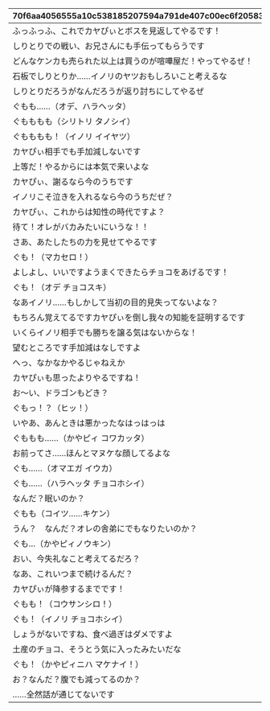 |70f6aa4056555a10c538185207594a791de407c00ec6f2058316509319662333|747833f0e96b4a2e0015fa4ccf0d09cbcd9afb75b6f4bee5795aefa6970970ab|feef63dcbd695b6b96cb97d7abc039373afc4b21b4e586e6bdd332f17004ee04|12a2c39aa16b0e858854265c71de83976ab439fc081e7528b4cf7d1c591256cc|5ec4fc9719ba9885de3db28edff82ac999a5d5563a9ff78691301262a65b8e2d|38cda93e8f9f3fe8bd8101059cb34f59f661f50a5f08a52e3ea28df901f36ec4|8507c27ffd639f1954e2580144f04184fb7d42273495713a85fd68a42714d18c|
| --- | --- | --- | --- | --- | --- | --- |
|ふっふっふ、これでカヤぴぃとボスを見返してやるです！|2|1000101|10001|vo_minigame_1004_top_1_000|vo_minigame_1004|1|
|しりとりでの戦い、お兄さんにも手伝ってもらうです|2|1000201|10002|vo_minigame_1004_top_1_003|vo_minigame_1004|1|
|どんなケンカも売られた以上は買うのが喧嘩屋だ！やってやるぜ！|1|1000301|10003|vo_minigame_1004_top_1_004|vo_minigame_1004|2|
|石板でしりとりか……イノリのヤツおもしろいこと考えるな|1|1000401|10004|vo_minigame_1004_top_1_005|vo_minigame_1004|2|
|しりとりだろうがなんだろうが返り討ちにしてやるぜ|1|1000501|10005|vo_minigame_1004_top_1_006|vo_minigame_1004|2|
|ぐもも……（オデ、ハラヘッタ）|2|1000601|10006|vo_minigame_1004_top_1_007|vo_minigame_1004|3|
|ぐもももも（シリトリ タノシイ）|2|1000701|10007|vo_minigame_1004_top_1_008|vo_minigame_1004|3|
|ぐもももも！（イノリ イイヤツ）|2|1000801|10008|vo_minigame_1004_top_1_009|vo_minigame_1004|3|
|カヤぴぃ相手でも手加減しないです|2|1000901|10009|vo_minigame_1004_top_2_010|vo_minigame_1004|1|
|上等だ！やるからには本気で来いよな|1|1000902|10009|vo_minigame_1004_top_2_011|vo_minigame_1004|2|
|カヤぴぃ、謝るなら今のうちです|2|1001001|10010|vo_minigame_1004_top_2_012|vo_minigame_1004|1|
|イノリこそ泣きを入れるなら今のうちだぜ？|1|1001002|10010|vo_minigame_1004_top_2_013|vo_minigame_1004|2|
|カヤぴぃ、これからは知性の時代ですよ？|2|1001101|10011|vo_minigame_1004_top_2_014|vo_minigame_1004|1|
|待て！オレがバカみたいにいうな！！|1|1001102|10011|vo_minigame_1004_top_2_015|vo_minigame_1004|2|
|さあ、あたしたちの力を見せてやるです|1|1001201|10012|vo_minigame_1004_top_2_016|vo_minigame_1004|1|
|ぐも！（マカセロ！）|2|1001202|10012|vo_minigame_1004_top_2_017|vo_minigame_1004|3|
|よしよし、いいですようまくできたらチョコをあげるです！|1|1001301|10013|vo_minigame_1004_top_2_018|vo_minigame_1004|1|
|ぐも！（オデ チョコスキ）|2|1001302|10013|vo_minigame_1004_top_2_019|vo_minigame_1004|3|
|なあイノリ……もしかして当初の目的見失ってないよな？|1|1001401|10014|vo_minigame_1004_top_2_023|vo_minigame_1004|2|
|もちろん覚えてるですカヤぴぃを倒し我々の知能を証明するです|2|1001402|10014|vo_minigame_1004_top_2_024|vo_minigame_1004|1|
|いくらイノリ相手でも勝ちを譲る気はないからな！|1|1001501|10015|vo_minigame_1004_top_2_025|vo_minigame_1004|2|
|望むところです手加減はなしですよ|2|1001502|10015|vo_minigame_1004_top_2_026|vo_minigame_1004|1|
|へっ、なかなかやるじゃねえか|1|1001601|10016|vo_minigame_1004_top_2_027|vo_minigame_1004|2|
|カヤぴぃも思ったよりやるですね！|2|1001602|10016|vo_minigame_1004_top_2_028|vo_minigame_1004|1|
|お～い、ドラゴンもどき？|1|1001701|10017|vo_minigame_1004_top_2_029|vo_minigame_1004|2|
|ぐもっ！？（ヒッ！）|2|1001702|10017|vo_minigame_1004_top_2_030|vo_minigame_1004|3|
|いやあ、あんときは悪かったなはっはっは|1|1001801|10018|vo_minigame_1004_top_2_031|vo_minigame_1004|2|
|ぐももも……（かやピィ コワカッタ）|2|1001802|10018|vo_minigame_1004_top_2_032|vo_minigame_1004|3|
|お前ってさ……ほんとマヌケな顔してるよな|1|1001901|10019|vo_minigame_1004_top_2_033|vo_minigame_1004|2|
|ぐも……（オマエガ イウカ）|2|1001902|10019|vo_minigame_1004_top_2_034|vo_minigame_1004|3|
|ぐも……（ハラヘッタ チョコホシイ）|2|1002001|10020|vo_minigame_1004_top_2_044|vo_minigame_1004|3|
|なんだ？眠いのか？|1|1002002|10020|vo_minigame_1004_top_2_045|vo_minigame_1004|2|
|ぐもも（コイツ……キケン）|2|1002101|10021|vo_minigame_1004_top_2_046|vo_minigame_1004|3|
|うん？　なんだ？オレの舎弟にでもなりたいのか？|1|1002102|10021|vo_minigame_1004_top_2_047|vo_minigame_1004|2|
|ぐも…（かやピィノウキン）|2|1002201|10022|vo_minigame_1004_top_2_048|vo_minigame_1004|3|
|おい、今失礼なこと考えてるだろ？|1|1002202|10022|vo_minigame_1004_top_2_049|vo_minigame_1004|2|
|なあ、これいつまで続けるんだ？|1|1002301|10023|vo_minigame_1004_top_3_058|vo_minigame_1004|2|
|カヤぴぃが降参するまでです！|2|1002302|10023|vo_minigame_1004_top_3_059|vo_minigame_1004|1|
|ぐもも！（コウサンシロ！）|2|1002303|10023|vo_minigame_1004_top_3_060|vo_minigame_1004|3|
|ぐも！（イノリ チョコホシイ）|2|1002401|10024|vo_minigame_1004_top_3_065|vo_minigame_1004|3|
|しょうがないですね、食べ過ぎはダメですよ|1|1002402|10024|vo_minigame_1004_top_3_066|vo_minigame_1004|1|
|土産のチョコ、そうとう気に入ったみたいだな|1|1002403|10024|vo_minigame_1004_top_3_067|vo_minigame_1004|2|
|ぐも！（かやピィニハ マケナイ！）|2|1002501|10025|vo_minigame_1004_top_3_068|vo_minigame_1004|3|
|お？なんだ？腹でも減ってるのか？|1|1002502|10025|vo_minigame_1004_top_3_069|vo_minigame_1004|2|
|……全然話が通じてないです|2|1002503|10025|vo_minigame_1004_top_3_070|vo_minigame_1004|1|